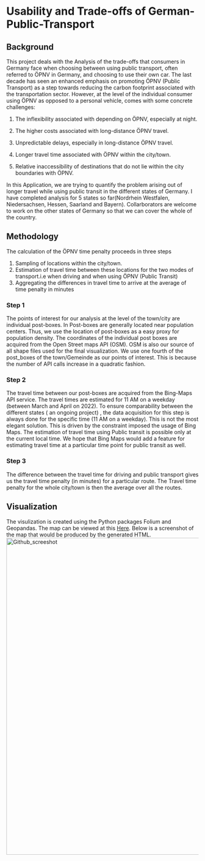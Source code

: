 # Usability and Trade-offs of German-Public-Transport
## Background
This project deals with the Analysis of the trade-offs that consumers in Germany face when choosing between using public transport, often referred to ÖPNV in Germany, and choosing to use their own car.
The last decade has seen an enhanced emphasis on promoting ÖPNV (Public Transport) as a step towards reducing the carbon footprint associated with the transportation sector. However, at the level of the individual consumer using ÖPNV as opposed to a personal vehicle, comes with some concrete challenges:


1. The inflexibility associated with depending on ÖPNV, especially at night.

2. The higher costs associated with long-distance ÖPNV travel.

3. Unpredictable delays, especially in long-distance ÖPNV travel.

4. Longer travel time associated with ÖPNV within the city/town.

5. Relative inaccessibility of destinations that do not lie within the city boundaries with ÖPNV.  

In this Application, we are trying to quantify  the problem arising out of longer travel while using public transit in the different states of Germany. I have completed analysis for 5 states so far(Nordrhein Westfalen, Niedersachsen, Hessen, Saarland and Bayern). Collarborators are welcome to work on the other states of Germany so that we can cover the whole of the country.




## Methodology

The calculation of the ÖPNV time penalty proceeds in three steps
1. Sampling of locations within the city/town.
2. Estimation of travel time between these locations for the two modes of transport.i.e when driving and when using ÖPNV (Public Transit)
3. Aggregating the  differences in travel time to arrive at the average of time penalty in minutes

### Step 1
The points of interest for our analysis at the level of the town/city are individual post-boxes. In Post-boxes are generally located near population centers. Thus, we use the location of post-boxes as a easy proxy for population density. The coordinates of the individual post boxes are acquired from the Open Street maps API (OSM). OSM is also our source of all shape files used for the final visualization.
We use one fourth of the post_boxes of the town/Gemeinde as our points of interest. This is because the number of API calls increase in a quadratic fashion.

### Step 2
The travel time between our post-boxes are acquired from the Bing-Maps API service. The travel times are estimated for 11 AM on a weekday (between March and April on 2022). To ensure comparability between the different states ( an ongoing project) ,  the data acquisition for this step is always done for the specific time (11 AM on a weekday). This is not the most elegant solution. This is driven by the constraint imposed the usage of Bing Maps. The estimation of travel time using Public transit is possible only at the current local time. We hope that Bing Maps would add a feature for estimating travel time at a particular time point for public transit as well.
### Step 3
The difference between the travel time for driving and public transport gives us the travel time penalty (in minutes) for a particular route. The Travel time penalty for the whole city/town is then the average over all the routes.

## Visualization
The visulization is created using the Python packages Folium and Geopandas.
The map can be viewed at this [Here](https://sites.google.com/view/ipss2022-kangkan/applications).
Below is a screenshot of the map that would be produced by the generated HTML.
<img width="828" alt="Github_screeshot" src="https://user-images.githubusercontent.com/10926018/176172245-09391daa-3a4b-4463-a969-0eda50c8cfc4.png">

